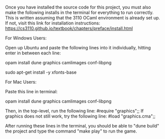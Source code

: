 Once you have installed the source code for this project, 
you must also make the following installs in the terminal
for everything to run correctly. This is written assuming 
that the 3110 OCaml environment is already set up. If not,
visit this link for installation instructions:
https://cs3110.github.io/textbook/chapters/preface/install.html

For Windows Users:

Open up Ubuntu and paste the following lines into it individually,
hitting enter in between each line:

opam install dune graphics camlimages conf-libpng

sudo apt-get install -y xfonts-base

For Mac Users:

Paste this line in terminal:

opam install dune graphics camlimages conf-libpng

Then, in the top-level, run the following line:
  #require "graphics";;
If graphics does not still work, try the following line:
  #load "graphics.cma";;

After running these lines in the terminal, you should be able to 
"dune build" the project and type the command "make play" to run
the game.
